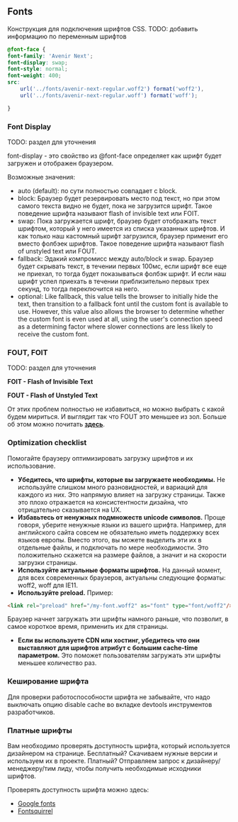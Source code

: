 ## Fonts

Конструкция для подключения шрифтов CSS. 
TODO: добавить информацию по переменным шрифтов

```css
@font-face {
font-family: 'Avenir Next';
font-display: swap;
font-style: normal;
font-weight: 400;
src:
    url('../fonts/avenir-next-regular.woff2') format('woff2'),
    url('../fonts/avenir-next-regular.woff') format('woff');

}
```

### Font Display

TODO: раздел для уточнения

font-display - это свойство из @font-face определяет как шрифт будет загружен и отображен браузером.

Возможные значения:

- auto (default): по сути полностью совпадает с block.
- block: Браузер будет резервировать место под текст, но при этом самого текста видно не будет, пока не загрузится шрифт. Такое поведение шрифта называют flash of invisible text или FOIT.
- swap: Пока загружается шрифт, браузер будет отображать текст шрифтом, который у него имеется из списка указанных шрифтов. И как только наш кастомный шрифт загрузился, браузер применит его вместо фолбэек шрифтов. Такое поведение шрифта называют flash of unstyled text или FOUT.
- fallback: Эдакий компромисс между auto/block и swap. Браузер будет скрывать текст, в течении первых 100мс, если шрифт все еще не приехал, то тогда будет показываться фолбэк шрифт. И если наш шрифт успел приехать в течении приблизительно первых трех секунд, то тогда переключится на него.
- optional: Like fallback, this value tells the browser to initially hide the text, then transition to a fallback font until the custom font is available to use. However, this value also allows the browser to determine whether the custom font is even used at all, using the user's connection speed as a determining factor where slower connections are less likely to receive the custom font.

### FOUT, FOIT

TODO: раздел для уточнения

**FOIT - Flash of Invisible Text**

**FOUT - Flash of Unstyled Text**

От этих проблем полностью не избавиться, но можно выбрать с какой будем мириться. И выглядит так что FOUT это меньшее из зол.
Больше об этом можно почитать [**здесь**](https://css-tricks.com/fout-foit-foft/).

### Optimization checklist
Помогайте браузеру оптимизировать загрузку шрифтов и их использование.

- **Убедитесь, что шрифты, которые вы загружаете необходимы.** Не используйте слишком много разновидностей, 
и вариаций для каждого из них. Это напрямую влияет на загрузку страницы. Также это плохо отражается на консистентности дизайна,
что отрицательно сказывается на UX.
- **Избавьтесь от ненужных подмножеств unicode символов.** Проще говоря, уберите ненужные языки из вашего шрифта.
Например, для английского сайта совсем не обязательно иметь поддержку всех языков европы. 
Вместо этого, вы можете выделить эти их в отдельные файлы, и подключать по мере необходимости. 
Это положительно скажется на размере файлов, а значит и на скорости загрузки страницы.
- **Используйте актуальные форматы шрифтов.** На данный момент, для всех современных браузеров, актуальны следующие форматы:
woff2, woff для IE11.
- **Используйте preload.** Пример:

```html
<link rel="preload" href="/my-font.woff2" as="font" type="font/woff2"/>
```
Браузер начнет загружать эти шрифты намного раньше, что позволит, в самое короткое время, применить их для страницы.

- **Если вы используете CDN или хостинг, убедитесь что они выставляют для шрифтов атрибут с большим cache-time параметром.** 
Это поможет пользователям загружать эти шрифты меньшее количество раз.

### Кеширование шрифта

Для проверки работоспособности шрифта не забывайте,
что надо выключать опцию disable cache во вкладке devtools инструментов разработчиков.


### Платные шрифты

Вам необходимо проверять доступность шрифта, который используется дизайнером на странице.
Бесплатный? Cкачиваем нужные версии и используем их в проекте.
Платный? Отправляем запрос к дизайнеру/менеджеру/тим лиду, чтобы получить необходимые исходники шрифтов.

Проверять доступность шрифта можно здесь:

- [Google fonts](https://fonts.google.com/)
- [Fontsquirrel](https://www.fontsquirrel.com/)
